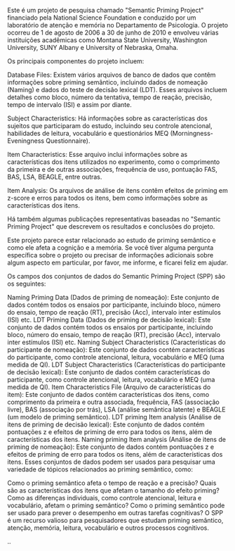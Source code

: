 Este é um projeto de pesquisa chamado "Semantic Priming Project" financiado pela National Science Foundation e conduzido por um laboratório de atenção e memória no Departamento de Psicologia. O projeto ocorreu de 1 de agosto de 2006 a 30 de junho de 2010 e envolveu várias instituições acadêmicas como Montana State University, Washington University, SUNY Albany e University of Nebraska, Omaha.

Os principais componentes do projeto incluem:

Database Files: Existem vários arquivos de banco de dados que contêm informações sobre priming semântico, incluindo dados de nomeação (Naming) e dados do teste de decisão lexical (LDT). Esses arquivos incluem detalhes como bloco, número da tentativa, tempo de reação, precisão, tempo de intervalo (ISI) e assim por diante.

Subject Characteristics: Há informações sobre as características dos sujeitos que participaram do estudo, incluindo seu controle atencional, habilidades de leitura, vocabulário e questionários MEQ (Morningness-Eveningness Questionnaire).

Item Characteristics: Esse arquivo inclui informações sobre as características dos itens utilizados no experimento, como o comprimento da primeira e de outras associações, frequência de uso, pontuação FAS, BAS, LSA, BEAGLE, entre outras.

Item Analysis: Os arquivos de análise de itens contêm efeitos de priming em z-score e erros para todos os itens, bem como informações sobre as características dos itens.

Há também algumas publicações representativas baseadas no "Semantic Priming Project" que descrevem os resultados e conclusões do projeto.

Este projeto parece estar relacionado ao estudo de priming semântico e como ele afeta a cognição e a memória. Se você tiver alguma pergunta específica sobre o projeto ou precisar de informações adicionais sobre algum aspecto em particular, por favor, me informe, e ficarei feliz em ajudar.

Os campos dos conjuntos de dados do Semantic Priming Project (SPP) são os seguintes:

Naming Priming Data (Dados de priming de nomeação): Este conjunto de dados contém todos os ensaios por participante, incluindo bloco, número do ensaio, tempo de reação (RT), precisão (Acc), intervalo inter estímulos (ISI) etc.
LDT Priming Data (Dados de priming de decisão lexical): Este conjunto de dados contém todos os ensaios por participante, incluindo bloco, número do ensaio, tempo de reação (RT), precisão (Acc), intervalo inter estímulos (ISI) etc.
Naming Subject Characteristics (Características do participante de nomeação): Este conjunto de dados contém características do participante, como controle atencional, leitura, vocabulário e MEQ (uma medida de QI).
LDT Subject Characteristics (Características do participante de decisão lexical): Este conjunto de dados contém características do participante, como controle atencional, leitura, vocabulário e MEQ (uma medida de QI).
Item Characteristics File (Arquivo de características do item): Este conjunto de dados contém características dos itens, como comprimento da primeira e outra associada, frequência, FAS (associação livre), BAS (associação por trás), LSA (análise semântica latente) e BEAGLE (um modelo de priming semântico).
LDT priming Item analysis (Análise de itens de priming de decisão lexical): Este conjunto de dados contém pontuações z e efeitos de priming de erro para todos os itens, além de características dos itens.
Naming priming Item analysis (Análise de itens de priming de nomeação): Este conjunto de dados contém pontuações z e efeitos de priming de erro para todos os itens, além de características dos itens.
Esses conjuntos de dados podem ser usados para pesquisar uma variedade de tópicos relacionados ao priming semântico, como:

Como o priming semântico afeta o tempo de reação e a precisão?
Quais são as características dos itens que afetam o tamanho do efeito priming?
Como as diferenças individuais, como controle atencional, leitura e vocabulário, afetam o priming semântico?
Como o priming semântico pode ser usado para prever o desempenho em outras tarefas cognitivas?
O SPP é um recurso valioso para pesquisadores que estudam priming semântico, atenção, memória, leitura, vocabulário e outros processos cognitivos.

..